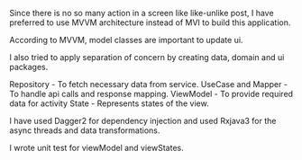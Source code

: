 Since there is no so many action in a screen like like-unlike post, 
I have preferred to use MVVM architecture instead of MVI to build this application.

According to MVVM, model classes are important to update ui.

I also tried to apply separation of concern by creating data, domain and ui packages. 

Repository - To fetch necessary data from service.
UseCase and Mapper - To handle api calls and response mapping.
ViewModel - To provide required data for activity
State - Represents states of the view.

I have used Dagger2 for dependency injection
and used Rxjava3 for the async threads and data transformations. 

I wrote unit test for viewModel and viewStates.
